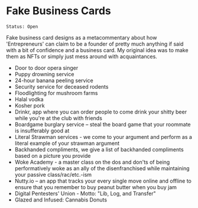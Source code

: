 # Fake Business Cards
```
Status: Open
```
Fake business card designs as a metacommentary about how 'Entrepreneurs' can claim to be a founder of pretty much anything if said with a bit of confidence and a business card. My original idea was to make them as NFTs or simply just mess around with acquaintances.

* Door to door opera singer
* Puppy drowning service
* 24-hour banana peeling service
* Security service for deceased rodents
* Floodlighting for mushroom farms
* Halal vodka
* Kosher pork
* Drinkr, app where you can order people to come drink your shitty beer while you're at the club with friends
* Boardgame burglary service – steal the board game that your roommate is insufferably good at
* Literal Strawman services - we come to your argument and perform as a literal example of your strawman argument
* Backhanded compliments, we give a list of backhanded compliments based on a picture you provide
* Woke Academy - a master class on the dos and don'ts of being performatively woke as an ally of the disenfranchised while maintaining your passive class/rac/etc.-ism
* Nutty.io – an app that tracks your every single move online and offline to ensure that you remember to buy peanut butter when you buy jam
* Digital Pentesters' Union - Motto: "Lib, Log, and Transfer"
* Glazed and Infused: Cannabis Donuts
